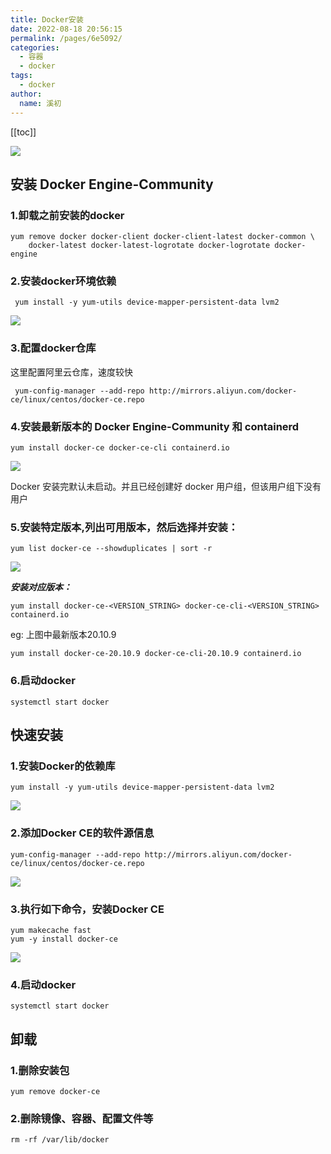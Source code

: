 ```yaml
---
title: Docker安装
date: 2022-08-18 20:56:15
permalink: /pages/6e5092/
categories: 
  - 容器
  - docker
tags:
  - docker
author: 
  name: 溪初
---
```


[[toc]]

![](https://fire-repository.oss-cn-beijing.aliyuncs.com/docker/article/2.jpg)

## 安装 Docker Engine-Community

### 1.卸载之前安装的docker

```shell
yum remove docker docker-client docker-client-latest docker-common \
    docker-latest docker-latest-logrotate docker-logrotate docker-engine
```

### 2.安装docker环境依赖

```shell
 yum install -y yum-utils device-mapper-persistent-data lvm2
```
![](https://fire-repository.oss-cn-beijing.aliyuncs.com/docker/docker-install-1.png)

### 3.配置docker仓库
这里配置阿里云仓库，速度较快
```shell
 yum-config-manager --add-repo http://mirrors.aliyun.com/docker-ce/linux/centos/docker-ce.repo
```

### 4.安装最新版本的 Docker Engine-Community 和 containerd
```shell
yum install docker-ce docker-ce-cli containerd.io
```

![](https://fire-repository.oss-cn-beijing.aliyuncs.com/docker/docker-install-4.png)

Docker 安装完默认未启动。并且已经创建好 docker 用户组，但该用户组下没有用户


### 5.安装特定版本,列出可用版本，然后选择并安装：
```shell
yum list docker-ce --showduplicates | sort -r
```
![](https://fire-repository.oss-cn-beijing.aliyuncs.com/docker/docker-install-5.png)

***安装对应版本：***

```shell
yum install docker-ce-<VERSION_STRING> docker-ce-cli-<VERSION_STRING> containerd.io
```
eg: 上图中最新版本20.10.9

```shell
yum install docker-ce-20.10.9 docker-ce-cli-20.10.9 containerd.io
```

### 6.启动docker
```shell
systemctl start docker
```


## 快速安装

### 1.安装Docker的依赖库
```shell
yum install -y yum-utils device-mapper-persistent-data lvm2
```
![](https://fire-repository.oss-cn-beijing.aliyuncs.com/docker/docker-install-1.png)


### 2.添加Docker CE的软件源信息
```shell
yum-config-manager --add-repo http://mirrors.aliyun.com/docker-ce/linux/centos/docker-ce.repo
```
![](https://fire-repository.oss-cn-beijing.aliyuncs.com/docker/docker-install-2.png)

### 3.执行如下命令，安装Docker CE
```shell
yum makecache fast
yum -y install docker-ce
```
![](https://fire-repository.oss-cn-beijing.aliyuncs.com/docker/docker-install-3.png)

### 4.启动docker
```shell
systemctl start docker
```


## 卸载
### 1.删除安装包
```shell
yum remove docker-ce
```

### 2.删除镜像、容器、配置文件等
```shell
rm -rf /var/lib/docker
```